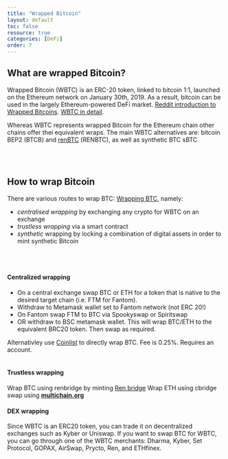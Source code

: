```yaml
---
title: "Wrapped Bitcoin"
layout: default
toc: false
resource: true 
categories: [DeFi] 
order: 7
---
```

## What are wrapped Bitcoin?
Wrapped Bitcoin (WBTC) is an ERC-20 token, linked to bitcoin 1:1, launched on the Ethereum network on January 30th, 2019. As a result, bitcoin can be used in the largely Ethereum-powered DeFi market. [Reddit introduction to Wrapped Bitcoins](https://www.reddit.com/r/CryptoCurrency/comments/mh2oc7/defi_explained_wrapped_bitcoin/). [WBTC in detail](https://beincrypto.com/learn/wrapped-bitcoin-wbtc/#h-wbtc-alternatives-bitcoin-bep2-btcb-and-renbtc-renbtc).

Whereas WBTC represents wrapped Bitcoin for the Ethereum chain other chains offer thei equivalent wraps. The main WBTC alternatives are: bitcoin BEP2 (BTCB) and [renBTC](https://renproject.io/) (RENBTC), as well as synthetic BTC sBTC

<br><br>
## How to wrap Bitcoin
There are various routes to wrap BTC: [Wrapping BTC](https://coinmarketcap.com/alexandria/article/how-to-wrap-bitcoin-for-defi), namely: 

- _centralised wrapping_ by exchanging any crypto for WBTC on an exchange
- _trustless wrapping_ via a smart contract
- _synthetic_ wrapping by locking a combination of digital assets in order to mint synthetic Bitcoin

<br><br>

#### Centralized wrapping
* On a central exchange swap BTC or ETH for a token that is native to the desired target chain (i.e. FTM for Fantom).
* Withdraw to Metamask wallet set to Fantom network (not ERC 20!)
* On Fantom swap FTM to BTC via Spookyswap or Spiritswap
* OR withdraw to BSC metamask wallet. This will wrap BTC/ETH to the equivalent BRC20 token. Then swap as required.

Alternativley use [Coinlist](https://coinlist.co/asset/wbtc) to directly wrap BTC. Fee is 0.25%. Requires an account.
<br><br>


#### Trustless wrapping
Wrap BTC using renbridge by minting [Ren bridge](https://bridge.renproject.io/mint)
Wrap ETH using cbridge
swap using [**multichain.org**](https://multichain.org/)


#### DEX wrapping
Since WBTC is an ERC20 token, you can trade it on decentralized exchanges such as Kyber or Uniswap. If you want to swap BTC for WBTC, you can go through one of the WBTC merchants: Dharma, Kyber, Set Protocol, GOPAX, AirSwap, Prycto, Ren, and ETHfinex.

